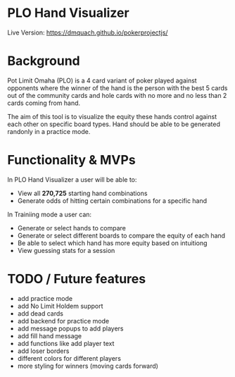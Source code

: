 # PLO Hand Visualizer
Live Version: https://dmquach.github.io/pokerprojectjs/
# Background
Pot Limit Omaha (PLO) is a 4 card variant of poker played against opponents where the winner of the hand is the person with the best 5 cards out of the community cards and hole cards with no more and no less than 2 cards coming from hand.

The aim of this tool is to visualize the equity these hands control against each other on specific board types. Hand should be able to be generated randonly in a practice mode.
# Functionality & MVPs
In PLO Hand Visualizer a user will be able to:
* View all **270,725** starting hand combinations
* Generate odds of hitting certain combinations for a specific hand

In Trainiing mode a user can:
* Generate or select hands to compare
* Generate or select different boards to compare the equity of each hand
* Be able to select which hand has more equity based on intuitiong
* View guessing stats for a session


# TODO / Future features
* add practice mode
* add No Limit Holdem support
* add dead cards
* add backend for practice mode
* add message popups to add players
* add fill hand message
* add functions like add player text
* add loser borders
* different colors for different players
* more styling for winners (moving cards forward)
